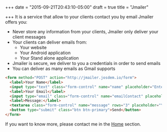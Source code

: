 +++
date = "2015-09-21T20:43:10-05:00"
draft = true
title = "Jmailer"

+++
It is a service that allow to your clients contact you by email Jmailer offers you:

* Never store any information from your clients, Jmailer only deliver your client messages
* Your clients can deliver emails from:
  * Your website
  * Your Android application
  * Your Stand alone application
* Jmailer is secure, we deliver to you a credentials in order to send emails
* You can deliver as many emails as Gmail supports

```html
<form method="POST" action="http://jmailer.josdem.io/form">
  <label>Your Name</label>
  <input type="text" class="form-control" name="name" placeholder="Enter your name"/>
  <label>Your Email</label>
  <input type="email" class="form-control" name="emailContact" placeholder="Enter your email"/>
  <label>Message:</label>
  <textarea class="form-control" name="message" rows="3" placeholder="Your message"/>
  <button type="submit" class="btn btn-primary">Send</button>
</form>
```

If you want to know more, please contact me in the [Home](/) section.

